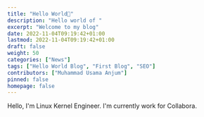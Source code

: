 ```yaml
---
title: "Hello World👋"
description: "Hello world of "
excerpt: "Welcome to my blog"
date: 2022-11-04T09:19:42+01:00
lastmod: 2022-11-04T09:19:42+01:00
draft: false
weight: 50
categories: ["News"]
tags: ["Hello World Blog", "First Blog", "SEO"]
contributors: ["Muhammad Usama Anjum"]
pinned: false
homepage: false
---
```


Hello, I'm Linux Kernel Engineer. I'm currently work for Collabora.
